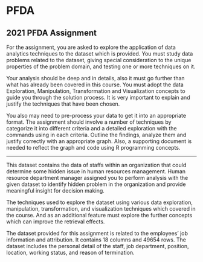 # PFDA
2021 PFDA Assignment
-------------
For the assignment, you are asked to explore the application of data analytics techniques to the dataset which is provided. You must study data problems related to the dataset, giving special consideration to the unique properties of the problem domain, and testing one or more techniques on it.

Your analysis should be deep and in details, also it must go further than what has already been covered in this course. You must adopt the data Exploration, Manipulation, Transformation and Visualization concepts to guide you through the solution process. It is very important to explain and justify the techniques that have been chosen.

You also may need to pre-process your data to get it into an appropriate format. The assignment should involve a number of techniques by categorize it into different criteria and a detailed exploration with the commands using in each criteria. Outline the findings, analyze them and justify correctly with an appropriate graph. Also, a supporting document is needed to reflect the graph and code using R programming concepts.

------------
This dataset contains the data of staffs within an organization that could determine some hidden issue in human resources management. Human resource department manager assigned you to perform analysis with the given dataset to identify hidden problem in the organization and provide meaningful insight for decision making. 

The techniques used to explore the dataset using various data exploration, manipulation, transformation, and visualization techniques which covered in the course. And as an additional feature must explore the further concepts which can improve the retrieval effects.

The dataset provided for this assignment is related to the employees’ job information and attribution. It contains 18 columns and 49654 rows. The dataset includes the personal detail of the staff, job department, position, location, working status, and reason of termination.
